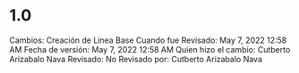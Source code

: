 # 1.0

Cambios: Creación de Línea Base
Cuando fue Revisado: May 7, 2022 12:58 AM
Fecha de  versión: May 7, 2022 12:58 AM
Quien hizo el cambio: Cutberto Arizabalo Nava
Revisado: No
Revisado por: Cutberto Arizabalo Nava
